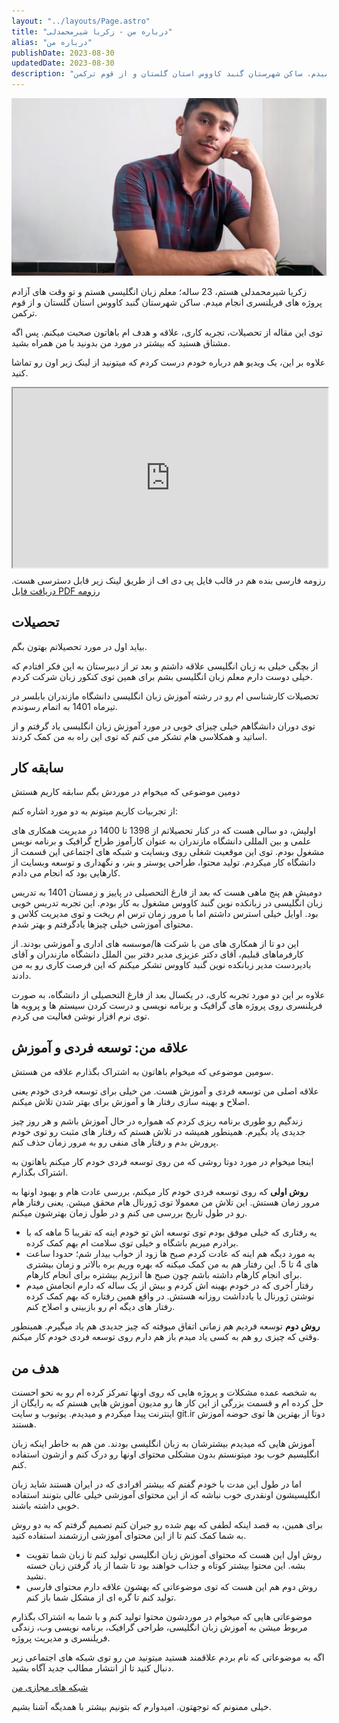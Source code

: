 ```yaml
---
layout: "../layouts/Page.astro"
title: "درباره من - زکریا شیرمحمدلی"
alias: "درباره من"
publishDate: 2023-08-30
updatedDate: 2023-08-30
description: "زکریا شیرمحمدلی هستم، 23 ساله؛ معلم زبان انگلیسی هستم و تو وقت های آزادم پروژه های فریلنسری انجام میدم. ساکن شهرستان گنبد کاووس استان گلستان و از قوم ترکمن."
---
```


![زکریا شیرمحمدلی (zachshirow)](../assets/zachshirow-portrait.jpg)

زکریا شیرمحمدلی هستم، 23 ساله؛ معلم زبان انگلیسی هستم و تو وقت های آزادم پروژه های فریلنسری انجام میدم. ساکن شهرستان گنبد کاووس استان گلستان و از قوم ترکمن. 

توی این مقاله از تحصیلات، تجربه کاری، علاقه و هدف ام باهاتون صحبت میکنم. پس اگه مشتاق هستید که بیشتر در مورد من بدونید با من همراه بشید. 

علاوه بر این، یک ویدیو هم درباره خودم درست کردم که میتونید از لینک زیر اون رو تماشا کنید. 

<!-- [تماشای ویدیو در آپارات](https://www.aparat.com/v/lyqwD) -->

<style>.h_iframe-aparat_embed_frame{position:relative;}.h_iframe-aparat_embed_frame .ratio{display:block;width:100%;height:auto;}.h_iframe-aparat_embed_frame iframe{position:absolute;top:0;left:0;width:100%;height:100%;}</style><div class="h_iframe-aparat_embed_frame"><span style="display: block;padding-top: 57%"></span><iframe src="https://www.aparat.com/video/video/embed/videohash/lyqwD/vt/frame"  allowFullScreen="true" webkitallowfullscreen="true" mozallowfullscreen="true"></iframe></div>   

رزومه فارسی بنده هم در قالب فایل پی دی اف از طریق لینک زیر قابل دسترسی هست. 
[دریافت فایل PDF رزومه](https://drive.google.com/file/d/1Cr07mlAf6OOB57TTDNYzPg0YS9M1We4c/view?usp=sharing)

## تحصیلات

بیاید اول در مورد تحصیلاتم بهتون بگم. 

از بچگی خیلی به زبان انگلیسی علاقه داشتم و بعد تر از دبیرستان به این فکر افتادم که خیلی دوست دارم معلم زبان انگلیسی بشم برای همین توی کنکور زبان شرکت کردم. 

تحصیلات کارشناسی ام رو در رشته آموزش زبان انگلیسی دانشگاه مازندران بابلسر در تیرماه 1401 به اتمام رسوندم. 

توی دوران دانشگاهم خیلی چیزای خوبی در مورد آموزش زبان انگلیسی یاد گرفتم و از اساتید و همکلاسی هام تشکر می کنم که توی این راه به من کمک کردند. 

## سابقه کار

دومین موضوعی که میخوام در موردش بگم سابقه کاریم هستش 

از تجربیات کاریم میتونم به دو مورد اشاره کنم: 

اولیش، دو سالی هست که در کنار تحصیلاتم از 1398 تا 1400 در مدیریت همکاری های علمی و بین المللی دانشگاه مازندران به عنوان کارآموز طراح گرافیک و برنامه نویس مشغول بودم. توی این موقعیت شغلی روی وبسایت و شبکه های اجتماعی این قسمت از دانشگاه کار میکردم. تولید محتوا، طراحی پوستر و بنر، و نگهداری و توسعه وبسایت از کارهایی بود که انجام می دادم. 

دومیش هم پنج ماهی هست که بعد از فارغ التحصیلی در پاییز و زمستان 1401 به تدریس زبان انگلیسی در زبانکده نوین گنبد کاووس مشغول به کار بودم. این تجربه تدریس خوبی بود. اوایل خیلی استرس داشتم اما با مرور زمان ترس ام ریخت و توی مدیریت کلاس و محتوای آموزشی خیلی چیزها یادگرفتم و بهتر شدم. 

این دو تا از همکاری های من با شرکت ها/موسسه های اداری و آموزشی بودند. از کارفرماهای قبلیم، آقای دکتر عزیزی مدیر دفتر بین الملل دانشگاه مازندران و آقای بادیردست مدیر زبانکده نوین گنبد کاووس تشکر میکنم که این فرصت کاری رو به من دادند. 

علاوه بر این دو مورد تجربه کاری، در یکسال بعد از فارغ التحصیلی از دانشگاه، به صورت فریلنسری روی پروژه های گرافیک و برنامه نویسی و درست کردن سیستم ها و پرویه ها توی نرم افزار نوشن فعالیت می کردم. 

## علاقه من: توسعه فردی و آموزش

سومین موضوعی که میخوام باهاتون به اشتراک بگذارم علاقه من هستش.  

علاقه اصلی من توسعه فردی و آموزش هست. من خیلی برای توسعه فردی خودم یعنی اصلاح و بهینه سازی رفتار ها و آموزش برای بهتر شدن تلاش میکنم. 

زندگیم رو طوری برنامه ریزی کردم که همواره در حال آموزش باشم و هر روز چیز جدیدی یاد بگیرم. همینطور همیشه در تلاش هستم که رفتار های مثبت رو توی خودم پرورش بدم و رفتار های منفی رو به مرور زمان حذف کنم. 

اینجا میخوام در مورد دوتا روشی که من روی توسعه فردی خودم کار میکنم باهاتون به اشتراک بگذارم. 

**روش اولی** که روی توسعه فردی خودم کار میکنم، بررسی عادت هام و بهبود اونها به مرور زمان هستش. این تلاش من معمولا توی ژورنال هام محقق میشن. یعنی رفتار هام رو در طول تاریخ بررسی می کنم و در طول زمان بهترشون میکنم. 

- یه رفتاری که خیلی موفق بودم توی توسعه اش تو خودم اینه که تقریبا 5 ماهه که با برادرم میریم باشگاه و خیلی توی سلامت ام بهم کمک کرده. 
- یه مورد دیگه هم اینه که عادت کردم صبح ها زود از خواب بیدار شم؛ حدودا ساعت های 4 تا 5. این رفتار هم به من کمک میکنه که بهره وریم بره بالاتر و زمان بیشتری برای انجام کارهام داشته باشم چون صبح ها انرژیم بیشتره برای انجام کارهام. 
- رفتار آخری که در خودم بهینه اش کردم و بیش از یک ساله که دارم انجامش میدم نوشتن ژورنال یا یادداشت روزانه هستش. در واقع همین رفتاره که بهم کمک کرده رفتار های دیگه ام رو بازبینی و اصلاح کنم. 

**روش دوم** توسعه فردیم هم زمانی اتفاق میوفته که چیز جدیدی هم یاد میگیرم. همینطور وقتی که چیزی رو هم به کسی یاد میدم باز هم دارم روی توسعه فردی خودم کار میکنم. 

## هدف من

به شخصه عمده مشکلات و پروژه هایی که روی اونها تمرکز کرده ام رو به نحو احسنت حل کرده ام و قسمت بزرگی از این کار ها رو مدیون آموزش هایی هستم که به رایگان از اینترنت پیدا میکردم و میدیدم. یوتیوب و سایت git.ir دوتا از بهترین ها توی حوضه آموزش هستند. 

آموزش هایی که میدیدم بیشترشان به زبان انگلیسی بودند. من هم به خاطر اینکه زبان انگلیسیم خوب بود میتونستم بدون مشکلی محتوای اونها رو درک کنم و ازشون استفاده کنم. 

اما در طول این مدت با خودم گفتم که بیشتر افرادی که در ایران هستند شاید زبان انگلیسیشون اونقدری خوب نباشه که از این محتوای آموزشی خیلی عالی بتونند استفاده خوبی داشته باشند. 

برای همین، به قصد اینکه لطفی که بهم شده رو جبران کنم تصمیم گرفتم که به دو روش به شما کمک کنم تا از این محتوای آموزشی ارزشمند استفاده کنید. 

- روش اول این هست که محتوای آموزش زبان انگلیسی تولید کنم تا زبان شما تقویت بشه. این محتوا بیشتر کوتاه و جذاب خواهند بود تا شما از یاد گرفتن زبان خسته نشید. 
- روش دوم هم این هست که توی موضوعاتی که بهشون علاقه دارم محتوای فارسی تولید کنم تا گره ای از مشکل شما باز کنم. 

موضوعاتی هایی که میخوام در موردشون محتوا تولید کنم و با شما به اشتراک بگذارم مربوط میشن به آموزش زبان انگلیسی، طراحی گرافیک، برنامه نویسی وب، زندگی فریلنسری و مدیریت پروژه. 

اگه به موضوعاتی که نام بردم علاقمند هستید میتونید من رو توی شبکه های اجتماعی زیر دنبال کنید تا از انتشار مطالب جدید آگاه بشید. 

[شبکه های مجازی من](/)

خیلی ممنونم که توجهتون. امیدوارم که بتونیم بیشتر با همدیگه آشنا بشیم. 